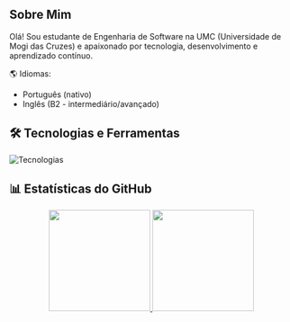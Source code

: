 ## Sobre Mim
Olá! Sou estudante de Engenharia de Software na UMC (Universidade de Mogi das Cruzes) e apaixonado por tecnologia, desenvolvimento e aprendizado contínuo.

🌎 Idiomas:
- Português (nativo)
- Inglês (B2 - intermediário/avançado)

## 🛠 Tecnologias e Ferramentas

![Tecnologias](https://skillicons.dev/icons?i=html,css,js,java,git,vscode&perline=6)

## 📊 Estatísticas do GitHub

<div align="center">
  <a href="https://github.com/seuusername">
    <img height="180em" src="https://github-readme-stats.vercel.app/api?username=GabrielYYM&show_icons=true&theme=dracula&include_all_commits=true&count_private=true"/>
    <img height="180em" src="https://github-readme-stats.vercel.app/api/top-langs/?username=GabrielYYM&layout=compact&langs_count=7&theme=dracula"/>
  </a>
</div>
